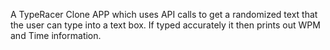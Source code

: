 A TypeRacer Clone APP which uses API calls to get a randomized text that the user can type into a text box. If typed accurately it then prints out WPM and Time information. 
